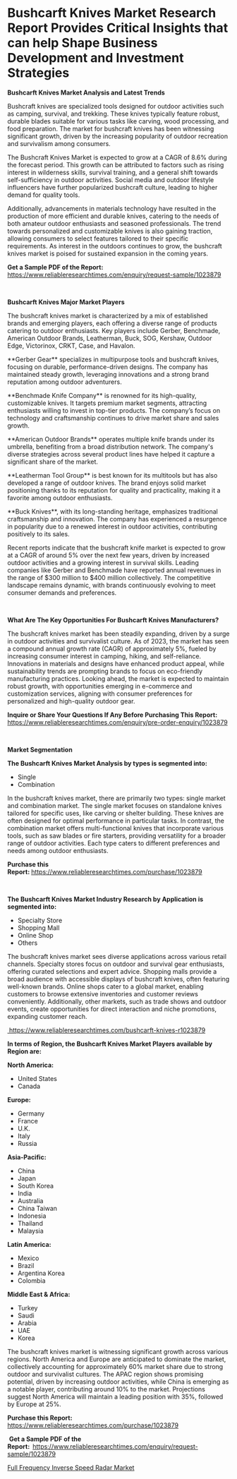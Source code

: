 <p><h1>Bushcarft Knives Market Research Report Provides Critical Insights that can help Shape Business Development and Investment Strategies</h1></p><p><strong>Bushcarft Knives Market Analysis and Latest Trends</strong></p>
<p><p>Bushcraft knives are specialized tools designed for outdoor activities such as camping, survival, and trekking. These knives typically feature robust, durable blades suitable for various tasks like carving, wood processing, and food preparation. The market for bushcraft knives has been witnessing significant growth, driven by the increasing popularity of outdoor recreation and survivalism among consumers.</p><p>The Bushcraft Knives Market is expected to grow at a CAGR of 8.6% during the forecast period. This growth can be attributed to factors such as rising interest in wilderness skills, survival training, and a general shift towards self-sufficiency in outdoor activities. Social media and outdoor lifestyle influencers have further popularized bushcraft culture, leading to higher demand for quality tools.</p><p>Additionally, advancements in materials technology have resulted in the production of more efficient and durable knives, catering to the needs of both amateur outdoor enthusiasts and seasoned professionals. The trend towards personalized and customizable knives is also gaining traction, allowing consumers to select features tailored to their specific requirements. As interest in the outdoors continues to grow, the bushcraft knives market is poised for sustained expansion in the coming years.</p></p>
<p><strong>Get a Sample PDF of the Report:&nbsp;</strong> <a href="https://www.reliableresearchtimes.com/enquiry/request-sample/1023879?utm_campaign=2989&utm_medium=2&utm_source=Github&utm_content=ia&utm_term=07032025&utm_id=bushcarft-knives">https://www.reliableresearchtimes.com/enquiry/request-sample/1023879</a></p>
<p>&nbsp;</p>
<p><strong>Bushcarft Knives Major Market Players</strong></p>
<p><p>The bushcraft knives market is characterized by a mix of established brands and emerging players, each offering a diverse range of products catering to outdoor enthusiasts. Key players include Gerber, Benchmade, American Outdoor Brands, Leatherman, Buck, SOG, Kershaw, Outdoor Edge, Victorinox, CRKT, Case, and Havalon.</p><p>**Gerber Gear** specializes in multipurpose tools and bushcraft knives, focusing on durable, performance-driven designs. The company has maintained steady growth, leveraging innovations and a strong brand reputation among outdoor adventurers.</p><p>**Benchmade Knife Company** is renowned for its high-quality, customizable knives. It targets premium market segments, attracting enthusiasts willing to invest in top-tier products. The company’s focus on technology and craftsmanship continues to drive market share and sales growth.</p><p>**American Outdoor Brands** operates multiple knife brands under its umbrella, benefiting from a broad distribution network. The company's diverse strategies across several product lines have helped it capture a significant share of the market.</p><p>**Leatherman Tool Group** is best known for its multitools but has also developed a range of outdoor knives. The brand enjoys solid market positioning thanks to its reputation for quality and practicality, making it a favorite among outdoor enthusiasts.</p><p>**Buck Knives**, with its long-standing heritage, emphasizes traditional craftsmanship and innovation. The company has experienced a resurgence in popularity due to a renewed interest in outdoor activities, contributing positively to its sales.</p><p>Recent reports indicate that the bushcraft knife market is expected to grow at a CAGR of around 5% over the next few years, driven by increased outdoor activities and a growing interest in survival skills. Leading companies like Gerber and Benchmade have reported annual revenues in the range of $300 million to $400 million collectively. The competitive landscape remains dynamic, with brands continuously evolving to meet consumer demands and preferences.</p></p>
<p>&nbsp;</p>
<p><strong>What Are The Key Opportunities For Bushcarft Knives Manufacturers?</strong></p>
<p><p>The bushcraft knives market has been steadily expanding, driven by a surge in outdoor activities and survivalist culture. As of 2023, the market has seen a compound annual growth rate (CAGR) of approximately 5%, fueled by increasing consumer interest in camping, hiking, and self-reliance. Innovations in materials and designs have enhanced product appeal, while sustainability trends are prompting brands to focus on eco-friendly manufacturing practices. Looking ahead, the market is expected to maintain robust growth, with opportunities emerging in e-commerce and customization services, aligning with consumer preferences for personalized and high-quality outdoor gear.</p></p>
<p><strong>Inquire or Share Your Questions If Any Before Purchasing This Report:</strong> <a href="https://www.reliableresearchtimes.com/enquiry/pre-order-enquiry/1023879?utm_campaign=2989&utm_medium=2&utm_source=Github&utm_content=ia&utm_term=07032025&utm_id=bushcarft-knives">https://www.reliableresearchtimes.com/enquiry/pre-order-enquiry/1023879</a></p>
<p>&nbsp;</p>
<p><strong>Market Segmentation</strong></p>
<p><strong>The Bushcarft Knives Market Analysis by types is segmented into:</strong></p>
<p><ul><li>Single</li><li>Combination</li></ul></p>
<p><p>In the bushcraft knives market, there are primarily two types: single market and combination market. The single market focuses on standalone knives tailored for specific uses, like carving or shelter building. These knives are often designed for optimal performance in particular tasks. In contrast, the combination market offers multi-functional knives that incorporate various tools, such as saw blades or fire starters, providing versatility for a broader range of outdoor activities. Each type caters to different preferences and needs among outdoor enthusiasts.</p></p>
<p><strong>Purchase this Report:&nbsp;</strong><a href="https://www.reliableresearchtimes.com/purchase/1023879?utm_campaign=2989&utm_medium=2&utm_source=Github&utm_content=ia&utm_term=07032025&utm_id=bushcarft-knives">https://www.reliableresearchtimes.com/purchase/1023879</a></p>
<p>&nbsp;</p>
<p><strong>The Bushcarft Knives Market Industry Research by Application is segmented into:</strong></p>
<p><ul><li>Specialty Store</li><li>Shopping Mall</li><li>Online Shop</li><li>Others</li></ul></p>
<p><p>The bushcraft knives market sees diverse applications across various retail channels. Specialty stores focus on outdoor and survival gear enthusiasts, offering curated selections and expert advice. Shopping malls provide a broad audience with accessible displays of bushcraft knives, often featuring well-known brands. Online shops cater to a global market, enabling customers to browse extensive inventories and customer reviews conveniently. Additionally, other markets, such as trade shows and outdoor events, create opportunities for direct interaction and niche promotions, expanding customer reach.</p></p>
<p><a href="https://www.reliableresearchtimes.com/bushcarft-knives-r1023879?utm_campaign=2989&utm_medium=2&utm_source=Github&utm_content=ia&utm_term=07032025&utm_id=bushcarft-knives">&nbsp;https://www.reliableresearchtimes.com/bushcarft-knives-r1023879</a></p>
<p><strong>In terms of Region, the Bushcarft Knives Market Players available by Region are:</strong></p>
<p>
    <p> <strong> North America: </strong>
        <ul>
            <li>United States</li>
            <li>Canada</li>
        </ul>
        </p> 
    <p> <strong> Europe: </strong>
        <ul>
            <li>Germany</li>
            <li>France</li>
            <li>U.K.</li>
            <li>Italy</li>
            <li>Russia</li>
        </ul>
        </p> 
    <p> <strong> Asia-Pacific: </strong>
        <ul>
            <li>China</li>
            <li>Japan</li>
            <li>South Korea</li>
            <li>India</li>
            <li>Australia</li>
            <li>China Taiwan</li>
            <li>Indonesia</li>
            <li>Thailand</li>
            <li>Malaysia</li>
        </ul>
        </p> 
    <p> <strong> Latin America: </strong>
        <ul>
            <li>Mexico</li>
            <li>Brazil</li>
            <li>Argentina Korea</li>
            <li>Colombia</li>
        </ul>
        </p> 
    <p> <strong> Middle East & Africa: </strong>
        <ul>
            <li>Turkey</li>
            <li>Saudi</li>
            <li>Arabia</li>
            <li>UAE</li>
            <li>Korea</li>
        </ul>
    </p>
    </p>
<p><p>The bushcraft knives market is witnessing significant growth across various regions. North America and Europe are anticipated to dominate the market, collectively accounting for approximately 60% market share due to strong outdoor and survivalist cultures. The APAC region shows promising potential, driven by increasing outdoor activities, while China is emerging as a notable player, contributing around 10% to the market. Projections suggest North America will maintain a leading position with 35%, followed by Europe at 25%.</p></p>
<p><strong>Purchase this Report: </strong><a href="https://www.reliableresearchtimes.com/purchase/1023879?utm_campaign=2989&utm_medium=2&utm_source=Github&utm_content=ia&utm_term=07032025&utm_id=bushcarft-knives">https://www.reliableresearchtimes.com/purchase/1023879</a></p>
<p>&nbsp;<strong>Get a Sample PDF of the Report:&nbsp;&nbsp;</strong><a href="https://www.reliableresearchtimes.com/enquiry/request-sample/1023879?utm_campaign=2989&utm_medium=2&utm_source=Github&utm_content=ia&utm_term=07032025&utm_id=bushcarft-knives">https://www.reliableresearchtimes.com/enquiry/request-sample/1023879</a></p>
<p><strong></strong></p>
<p><p><a href="https://github.com/elitasvimal/Market-Research-Report-List-1/blob/main/full-frequency-inverse-speed-radar-market.md?utm_campaign=2989&utm_medium=2&utm_source=Github&utm_content=ia&utm_term=07032025&utm_id=bushcarft-knives">Full Frequency Inverse Speed Radar Market</a></p></p>